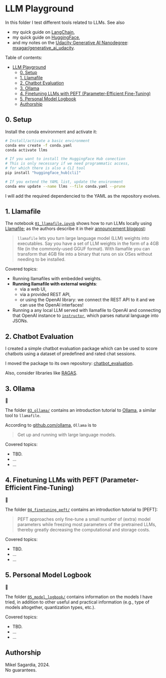 # LLM Playground

In this folder I test different tools related to LLMs. See also 

- my quick guide on [LangChain](https://github.com/mxagar/tool_guides/tree/master/langchain),
- my quick guide on [HuggingFace](https://github.com/mxagar/tool_guides/tree/master/hugging_face),
- and my notes on the [Udacity Generative AI Nanodegree](https://www.udacity.com/course/generative-ai--nd608): [mxagar/generative_ai_udacity](https://github.com/mxagar/generative_ai_udacity).

Table of contents:

- [LLM Playground](#llm-playground)
  - [0. Setup](#0-setup)
  - [1. Llamafile](#1-llamafile)
  - [2. Chatbot Evaluation](#2-chatbot-evaluation)
  - [3. Ollama](#3-ollama)
  - [4. Finetuning LLMs with PEFT (Parameter-Efficient Fine-Tuning)](#4-finetuning-llms-with-peft-parameter-efficient-fine-tuning)
  - [5. Personal Model Logbook](#5-personal-model-logbook)
  - [Authorship](#authorship)

## 0. Setup

Install the conda environment and activate it:

```bash
# Install/activate a basic environment
conda env create -f conda.yaml
conda activate llms

# If you want to install the HuggingFace Hub conection
# This is only necessary if we need programmatic access,
# for which there is also a CLI tool
pip install "huggingface_hub[cli]"

# If you extend the YAML list, update the environment
conda env update --name llms --file conda.yaml --prune
```

I will add the required dependencied to the YAML as the repository evolves.

## 1. Llamafile

The notebook [`01_llamafile.ipynb`](./01_llamafile.ipynb) shows how to run LLMs locally using [Llamafile](https://github.com/Mozilla-Ocho/llamafile); as the authors describe it in their [announcement blogpost](https://hacks.mozilla.org/2023/11/introducing-llamafile/):

> `llamafile` lets you turn large language model (LLM) weights into executables. Say you have a set of LLM weights in the form of a 4GB file (in the commonly-used GGUF format). With llamafile you can transform that 4GB file into a binary that runs on six OSes without needing to be installed.

Covered topics:

- Running llamafiles with embedded weights.
- **Running llamafile with external weights**: 
  - via a web UI,
  - via a provided REST API,
  - or using the OpenAI library: we connect the REST API to it and we can use the OpenAI interfaces!
- Running a any local LLM served with llamafile to OpenAI and connecting that OpenAI instance to [`instructor`](https://pypi.org/project/instructor/), which parses natural language into JSONs.

## 2. Chatbot Evaluation

I created a simple chatbot evaluation package which can be used to score chatbots using a dataset of predefined and rated chat sessions.

I moved the package to its own repository: [chatbot_evaluation](https://github.com/mxagar/chatbot_evaluation).

Also, consider libraries like [RAGAS](https://docs.ragas.io/en/latest/getstarted/index.html).

## 3. Ollama

:construction:

The folder [`03_ollama/`](./03_ollama/README.md) contains an introduction tutorial to [Ollama](https://ollama.com/), a similar tool to `llamafile`.

According to [github.com/ollama](https://github.com/ollama/ollama), `Ollama` is to

> Get up and running with large language models.

Covered topics:

- TBD.
- ...
- ...

## 4. Finetuning LLMs with PEFT (Parameter-Efficient Fine-Tuning)

:construction:

The folder [`04_finetuning_peft/`](./04_finetuning_peft/README.md) contains an introduction tutorial to [PEFT]:

> PEFT approaches only fine-tune a small number of (extra) model parameters while freezing most parameters of the pretrained LLMs, thereby greatly decreasing the computational and storage costs.

Covered topics:

- TBD.
- ...
- ...

## 5. Personal Model Logbook

:construction:

The folder [`05_model_logbook/`](./05_model_logbook/README.md) contains information on the models I have tried, in addition to other useful and practical information (e.g., type of models altogether, quantization types, etc.).

Covered topics:

- TBD.
- ...
- ...


## Authorship

Mikel Sagardia, 2024.  
No guarantees.  
